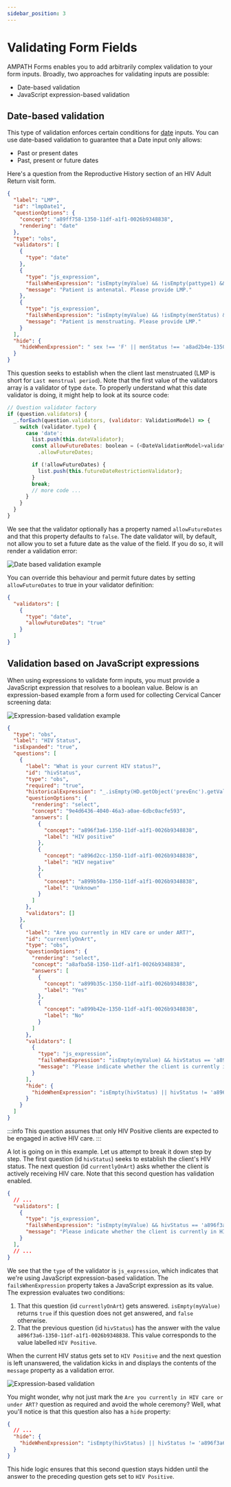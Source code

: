 ```yaml
---
sidebar_position: 3
---
```


# Validating Form Fields

AMPATH Forms enables you to add arbitrarily complex validation to your form inputs. Broadly, two approaches for validating inputs are possible:

- Date-based validation
- JavaScript expression-based validation

## Date-based validation

This type of validation enforces certain conditions for [date](/advanced-topics/fields-reference#date) inputs. You can use date-based validation to guarantee that a Date input only allows:

- Past or present dates
- Past, present or future dates

Here's a question from the Reproductive History section of an HIV Adult Return visit form.

```json
{
  "label": "LMP",
  "id": "lmpDate1",
  "questionOptions": {
    "concept": "a89ff758-1350-11df-a1f1-0026b9348838",
    "rendering": "date"
  },
  "type": "obs",
  "validators": [
    {
      "type": "date"
    },
    {
      "type": "js_expression",
      "failsWhenExpression": "isEmpty(myValue) && !isEmpty(pattype1) && pattype1 === '375e6d4a-ba94-41ac-8ac3-5a56015c4d92'",
      "message": "Patient is antenatal. Please provide LMP."
    },
    {
      "type": "js_expression",
      "failsWhenExpression": "isEmpty(myValue) && !isEmpty(menStatus) && menStatus === 'a8ad2b4e-1350-11df-a1f1-0026b9348838'",
      "message": "Patient is menstruating. Please provide LMP."
    }
  ],
  "hide": {
    "hideWhenExpression": " sex !== 'F' || menStatus !== 'a8ad2b4e-1350-11df-a1f1-0026b9348838'"
  }
}
```

This question seeks to establish when the client last menstruated (LMP is short for `Last menstrual period`). Note that the first value of the validators array is a validator of type `date`. To properly understand what this date validator is doing, it might help to look at its source code:

```javascript
// Question validator factory
if (question.validators) {
  _.forEach(question.validators, (validator: ValidationModel) => {
    switch (validator.type) {
      case 'date':
        list.push(this.dateValidator);
        const allowFutureDates: boolean = (<DateValidationModel>validator)
          .allowFutureDates;

        if (!allowFutureDates) {
          list.push(this.futureDateRestrictionValidator);
        }
        break;
        // more code ...
      }
    }
  }
}
```

We see that the validator optionally has a property named `allowFutureDates` and that this property defaults to `false`. The date validator will, by default, not allow you to set a future date as the value of the field. If you do so, it will render a validation error:

![Date based validation example](/img/date-based-validation.gif)

You can override this behaviour and permit future dates by setting `allowFutureDates` to true in your validator definition:

```json
{
  "validators": [
    {
      "type": "date",
      "allowFutureDates": "true"
    }
  ]
}
```

## Validation based on JavaScript expressions

When using expressions to validate form inputs, you must provide a JavaScript expression that resolves to a boolean value. Below is an expression-based example from a form used for collecting Cervical Cancer screening data:

![Expression-based validation example](/img/expression-based-validation.png)

```json
{
  "type": "obs",
  "label": "HIV Status",
  "isExpanded": "true",
  "questions": [
    {
      "label": "What is your current HIV status?",
      "id": "hivStatus",
      "type": "obs",
      "required": "true",
      "historicalExpression": "_.isEmpty(HD.getObject('prevEnc').getValue('9e4d6436-4040-46a3-a0ae-6dbc0acfe593')) ? undefined : HD.getObject('prevEnc').getValue('9e4d6436-4040-46a3-a0ae-6dbc0acfe593')",
      "questionOptions": {
        "rendering": "select",
        "concept": "9e4d6436-4040-46a3-a0ae-6dbc0acfe593",
        "answers": [
          {
            "concept": "a896f3a6-1350-11df-a1f1-0026b9348838",
            "label": "HIV positive"
          },
          {
            "concept": "a896d2cc-1350-11df-a1f1-0026b9348838",
            "label": "HIV negative"
          },
          {
            "concept": "a899b50a-1350-11df-a1f1-0026b9348838",
            "label": "Unknown"
          }
        ]
      },
      "validators": []
    },
    {
      "label": "Are you currently in HIV care or under ART?",
      "id": "currentlyOnArt",
      "type": "obs",
      "questionOptions": {
        "rendering": "select",
        "concept": "a8afba58-1350-11df-a1f1-0026b9348838",
        "answers": [
          {
            "concept": "a899b35c-1350-11df-a1f1-0026b9348838",
            "label": "Yes"
          },
          {
            "concept": "a899b42e-1350-11df-a1f1-0026b9348838",
            "label": "No"
          }
        ]
      },
      "validators": [
        {
          "type": "js_expression",
          "failsWhenExpression": "isEmpty(myValue) && hivStatus == 'a896f3a6-1350-11df-a1f1-0026b9348838'",
          "message": "Please indicate whether the client is currently in HIV care or under ART"
        }
      ],
      "hide": {
        "hideWhenExpression": "isEmpty(hivStatus) || hivStatus != 'a896f3a6-1350-11df-a1f1-0026b9348838'"
      }
    }
  ]
}
```

:::info 
This question assumes that only HIV Positive clients are expected to be engaged in active HIV care.
:::

A lot is going on in this example. Let us attempt to break it down step by step. The first question (id `hivStatus`) seeks to establish the client's HIV status. The next question (id `currentlyOnArt`) asks whether the client is actively receiving HIV care. Note that this second question has validation enabled.

```json
{
  // ...
  "validators": [
    {
      "type": "js_expression",
      "failsWhenExpression": "isEmpty(myValue) && hivStatus == 'a896f3a6-1350-11df-a1f1-0026b9348838'",
      "message": "Please indicate whether the client is currently in HIV care or under ART"
    }
  ],
  // ...
}
```

We see that the `type` of the validator is `js_expression`, which indicates that we're using JavaScript expression-based validation. The `failsWhenExpression` property takes a JavaScript expression as its value. The expression evaluates two conditions:

1. That this question (id `currentlyOnArt`) gets answered. `isEmpty(myValue)` returns `true` if this question does not get answered, and `false` otherwise.
2. That the previous question (id `hivStatus`) has the answer with the value `a896f3a6-1350-11df-a1f1-0026b9348838`. This value corresponds to the value labelled `HIV Positive`.

When the current HIV status gets set to `HIV Positive` and the next question is left unanswered, the validation kicks in and displays the contents of the `message` property as a validation error.

![Expression-based validation](/img/js-expression-based-validation.gif)

You might wonder, why not just mark the `Are you currently in HIV care or under ART?` question as required and avoid the whole ceremony? Well, what you'll notice is that this question also has a `hide` property:

```json
{
  // ...
  "hide": {
    "hideWhenExpression": "isEmpty(hivStatus) || hivStatus != 'a896f3a6-1350-11df-a1f1-0026b9348838'"
  }
}
```

This hide logic ensures that this second question stays hidden until the answer to the preceding question gets set to `HIV Positive`.
